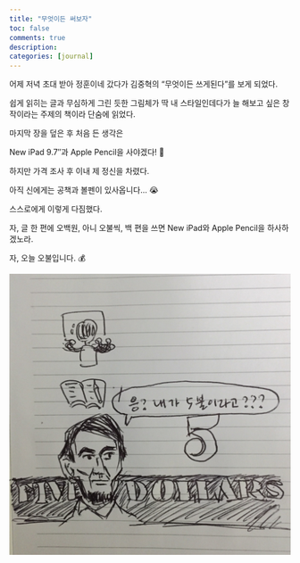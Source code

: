 ```yaml
---
title: "무엇이든 써보자"
toc: false
comments: true
description:
categories: [journal]
---
```


어제 저녁 초대 받아 정훈이네 갔다가 김중혁의 “무엇이든 쓰게된다”를 보게 되었다.

쉽게 읽히는 글과 무심하게 그린 듯한 그림체가 딱 내 스타일인데다가 늘 해보고 싶은 창작이라는 주제의 책이라 단숨에 읽었다.

마지막 장을 덮은 후 처음 든 생각은

New iPad 9.7″과 Apple Pencil을 사야겠다! 🤩

하지만 가격 조사 후 이내 제 정신을 차렸다.

아직 신에게는 공책과 볼펜이 있사옵니다… 😭

스스로에게 이렇게 다짐했다.

자, 글 한 편에 오백원, 아니 오불씩, 백 편을 쓰면 New iPad와 Apple Pencil을 하사하겠노라.

자, 오늘 오불입니다. 💰

![](/images/20180401-5-dollar.jpg)